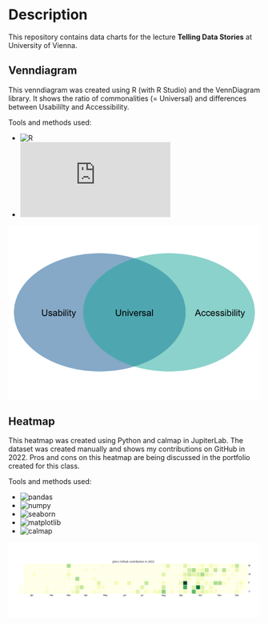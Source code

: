# Description
This repository contains data charts for the lecture <b>Telling Data Stories</b> at University of Vienna.

## Venndiagram

This venndiagram was created using R (with R Studio) and the VennDiagram library. It shows the ratio of commonalities (= Universal) and differences between Usabililty and Accessibility.

Tools and methods used:
- ![R](https://www.r-project.org/)
- ![library VennDiagram](https://cran.r-project.org/web/packages/VennDiagram/VennDiagram.pdf)

<div align="center">
  
![venn diagram showing the commonalities and differences of Usability and Accessibility which overlaps in Universal.](https://github.com/YuriDevAT/telling-data-stories/blob/main/R/venndiagram.png)
  
</div>

## Heatmap

This heatmap was created using Python and calmap in JupiterLab. The dataset was created manually and shows my contributions on GitHub in 2022. Pros and cons on this heatmap are being discussed in the portfolio created for this class.

Tools and methods used:
- ![pandas](https://pandas.pydata.org/)
- ![numpy](https://numpy.org/)
- ![seaborn](https://seaborn.pydata.org/)
- ![matplotlib](https://matplotlib.org/)
- ![calmap](https://pythonhosted.org/calmap/)

![Heatmap](https://github.com/YuriDevAT/telling-data-stories/blob/main/Python/heatmap.png)
